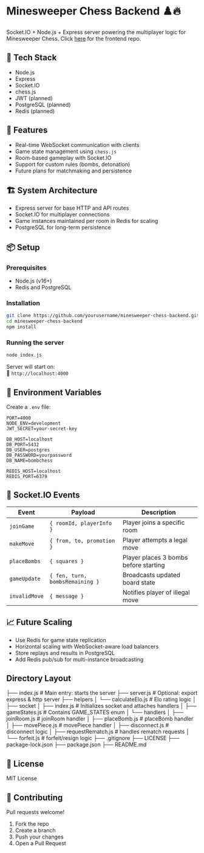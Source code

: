 # Minesweeper Chess Backend ♟️🔥

Socket.IO + Node.js + Express server powering the multiplayer logic for Minesweeper Chess. Click [here](https://github.com/azhang4216/minesweeper-chess-frontend) for the frontend repo.

## 🧠 Tech Stack

- Node.js
- Express
- Socket.IO
- chess.js
- JWT (planned)
- PostgreSQL (planned)
- Redis (planned)

## 🔧 Features

- Real-time WebSocket communication with clients
- Game state management using `chess.js`
- Room-based gameplay with Socket.IO
- Support for custom rules (bombs, detonation)
- Future plans for matchmaking and persistence

## 🏗️ System Architecture

- Express server for base HTTP and API routes
- Socket.IO for multiplayer connections
- Game instances maintained per room in Redis for scaling
- PostgreSQL for long-term persistence

## 📦 Setup

### Prerequisites

- Node.js (v16+)
- Redis and PostgreSQL

### Installation

```bash
git clone https://github.com/yourusername/minesweeper-chess-backend.git
cd minesweeper-chess-backend
npm install
```

### Running the server

```bash
node index.js
```

Server will start on:  
📍 `http://localhost:4000`

## 📁 Environment Variables

Create a `.env` file:

```env
PORT=4000
NODE_ENV=development
JWT_SECRET=your-secret-key

DB_HOST=localhost
DB_PORT=5432
DB_USER=postgres
DB_PASSWORD=yourpassword
DB_NAME=bombchess

REDIS_HOST=localhost
REDIS_PORT=6379
```

## 🔁 Socket.IO Events

| Event         | Payload                        | Description                              |
| ------------- | ------------------------------ | ---------------------------------------- |
| `joinGame`    | `{ roomId, playerInfo }`       | Player joins a specific room             |
| `makeMove`    | `{ from, to, promotion }`      | Player attempts a legal move             |
| `placeBombs`  | `{ squares }`                  | Player places 3 bombs before starting    |
| `gameUpdate`  | `{ fen, turn, bombsRemaining }`| Broadcasts updated board state           |
| `invalidMove` | `{ message }`                  | Notifies player of illegal move          |

## 📈 Future Scaling

- Use Redis for game state replication
- Horizontal scaling with WebSocket-aware load balancers
- Store replays and results in PostgreSQL
- Add Redis pub/sub for multi-instance broadcasting

## Directory Layout

├── index.js                  # Main entry: starts the server
├── server.js                 # Optional: export express & http server
├── helpers
│   └── calculateElo.js       # Elo rating logic
│
├── socket
│   ├── index.js              # Initializes socket and attaches handlers
│   ├── gameStates.js         # Contains GAME_STATES enum
│   └── handlers
│       ├── joinRoom.js       # joinRoom handler
│       ├── placeBomb.js      # placeBomb handler
│       ├── movePiece.js      # movePiece handler
│       ├── disconnect.js     # disconnect logic
│       ├── requestRematch.js # handles rematch requests
│       └── forfeit.js        # forfeit/resign logic
├── .gitignore
├── LICENSE
├── package-lock.json
├── package.json
├── README.md

## 📄 License

MIT License

## 🙌 Contributing

Pull requests welcome!

1. Fork the repo  
2. Create a branch  
3. Push your changes  
4. Open a Pull Request